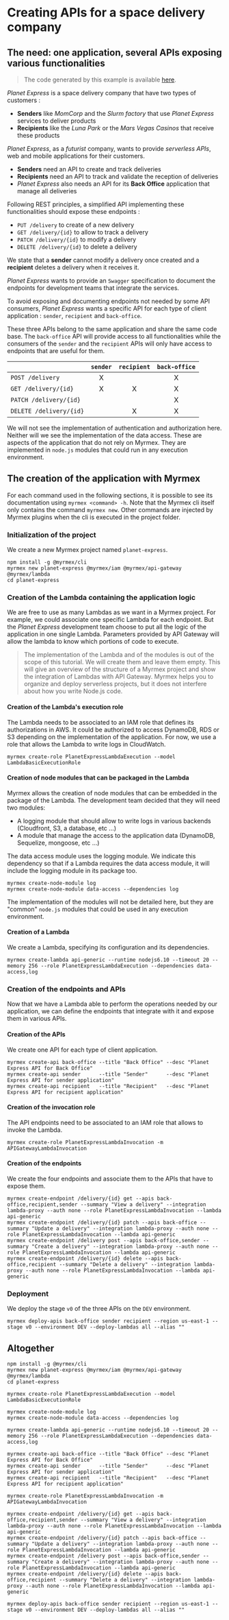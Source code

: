 # Creating APIs for a space delivery company

## The need: one application, several APIs exposing various functionalities

> The code generated by this example is available [here](https://github.com/myrmex-org/myrmex/tree/master/demo/planet-express).

*Planet Express* is a space delivery company that have two types of customers :

*   **Senders** like *MomCorp* and the *Slurm factory* that use *Planet Express* services to deliver products
*   **Recipients** like the *Luna Park* or the *Mars Vegas Casinos* that receive these products

*Planet Express*, as a *futurist* company, wants to provide *serverless APIs*, web and mobile applications for their
customers.

*   **Senders** need an API to create and track deliveries
*   **Recipients** need an API to track and validate the reception of deliveries
*   *Planet Express* also needs an API for its **Back Office** application that manage all deliveries

Following REST principles, a simplified API implementing these functionalities should expose these endpoints :

*   `PUT /delivery` to create of a new delivery
*   `GET /delivery/{id}` to allow to track a delivery
*   `PATCH /delivery/{id}` to modify a delivery
*   `DELETE /delivery/{id}` to delete a delivery

We state that a **sender** cannot modify a delivery once created and a **recipient** deletes a delivery when it receives it.

*Planet Express* wants to provide an `Swagger` specification to document the endpoints for development teams that integrate
the services.

To avoid exposing and documenting endpoints not needed by some API consumers, *Planet Express* wants a specific API for each
type of client application : `sender`, `recipient` and `back-office`.

These three APIs belong to the same application and share the same code base. The `back-office` API will provide access to
all functionalities while the consumers of the `sender` and the `recipient` APIs will only have access to endpoints that are
useful for them.

|                          | `sender` | `recipient` | `back-office` |
| :----------------------- | :------: | :---------: | :-----------: |
| `POST /delivery`         | X        |             | X             |
| `GET /delivery/{id}`     | X        | X           | X             |
| `PATCH /delivery/{id}`   |          |             | X             |
| `DELETE /delivery/{id}`  |          | X           | X             |

We will not see the implementation of authentication and authorization here. Neither will we see the implementation of the
data access. These are aspects of the application that do not rely on Myrmex. They are implemented in `node.js` modules that
could run in any execution environment.

## The creation of the application with Myrmex

For each command used in the following sections, it is possible to see its documentation using `myrmex <command> -h`. Note
that the Myrmex cli itself only contains the command `myrmex new`. Other commands are injected by Myrmex plugins when the
cli is executed in the project folder.

### Initialization of the project

We create a new Myrmex project named `planet-express`.

```shell
npm install -g @myrmex/cli
myrmex new planet-express @myrmex/iam @myrmex/api-gateway @myrmex/lambda
cd planet-express
```

### Creation of the Lambda containing the application logic

We are free to use as many Lambdas as we want in a Myrmex project. For example, we could associate one specific Lambda for each endpoint. But the
*Planet Express* development team choose to put all the logic of the application in one single Lambda. Parameters provided by API Gateway will allow
the lambda to know which portions of code to execute.

> The implementation of the Lambda and of the modules is out of the scope of this tutorial. We will create them and leave them empty. This will give
> an overview of the structure of a Myrmex project and show the integration of Lambdas with API Gateway. Myrmex helps you to organize and deploy serverless
> projects, but it does not interfere about how you write Node.js code.

#### Creation of the Lambda's execution role

The Lambda needs to be associated to an IAM role that defines its authorizations in AWS. It could be authorized to access DynamoDB, RDS or S3 depending on the
implementation of the application. For now, we use a role that allows the Lambda to write logs in CloudWatch.

```shell
myrmex create-role PlanetExpressLambdaExecution --model LambdaBasicExecutionRole
```

#### Creation of node modules that can be packaged in the Lambda

Myrmex allows the creation of node modules that can be embedded in the package of the Lambda. The development team decided that they will need two modules:

*   A logging module that should allow to write logs in various backends (Cloudfront, S3, a database, etc ...)
*   A module that manage the access to the application data (DynamoDB, Sequelize, mongoose, etc ...)

The data access module uses the logging module. We indicate this dependency so that if a Lambda requires the data access module, it will include the logging
module in its package too.

```shell
myrmex create-node-module log
myrmex create-node-module data-access --dependencies log
```

The implementation of the modules will not be detailed here, but they are "common" `node.js` modules that could be used in any execution environment.

#### Creation of a Lambda

We create a Lambda, specifying its configuration and its dependencies.

```shell
myrmex create-lambda api-generic --runtime nodejs6.10 --timeout 20 --memory 256 --role PlanetExpressLambdaExecution --dependencies data-access,log
```

### Creation of the endpoints and APIs

Now that we have a Lambda able to perform the operations needed by our application, we can define the endpoints that
integrate with it and expose them in various APIs.

#### Creation of the APIs

We create one API for each type of client application.

```shell
myrmex create-api back-office --title "Back Office" --desc "Planet Express API for Back Office"
myrmex create-api sender      --title "Sender"      --desc "Planet Express API for sender application"
myrmex create-api recipient   --title "Recipient"   --desc "Planet Express API for recipient application"
```

#### Creation of the invocation role

The API endpoints need to be associated to an IAM role that allows to invoke the Lambda.

```shell
myrmex create-role PlanetExpressLambdaInvocation -m APIGatewayLambdaInvocation
```

#### Creation of the endpoints

We create the four endpoints and associate them to the APIs that have to expose them.

```shell
myrmex create-endpoint /delivery/{id} get --apis back-office,recipient,sender --summary "View a delivery" --integration lambda-proxy --auth none --role PlanetExpressLambdaInvocation --lambda api-generic
myrmex create-endpoint /delivery/{id} patch --apis back-office --summary "Update a delivery" --integration lambda-proxy --auth none --role PlanetExpressLambdaInvocation --lambda api-generic
myrmex create-endpoint /delivery post --apis back-office,sender --summary "Create a delivery" --integration lambda-proxy --auth none --role PlanetExpressLambdaInvocation --lambda api-generic
myrmex create-endpoint /delivery/{id} delete --apis back-office,recipient --summary "Delete a delivery" --integration lambda-proxy --auth none --role PlanetExpressLambdaInvocation --lambda api-generic
```

### Deployment

We deploy the stage `v0` of the three APIs on the `DEV` environment.

```shell
myrmex deploy-apis back-office sender recipient --region us-east-1 --stage v0 --environment DEV --deploy-lambdas all --alias ""
```

Altogether
---

```shell
npm install -g @myrmex/cli
myrmex new planet-express @myrmex/iam @myrmex/api-gateway @myrmex/lambda
cd planet-express

myrmex create-role PlanetExpressLambdaExecution --model LambdaBasicExecutionRole

myrmex create-node-module log
myrmex create-node-module data-access --dependencies log

myrmex create-lambda api-generic --runtime nodejs6.10 --timeout 20 --memory 256 --role PlanetExpressLambdaExecution --dependencies data-access,log

myrmex create-api back-office --title "Back Office" --desc "Planet Express API for Back Office"
myrmex create-api sender      --title "Sender"      --desc "Planet Express API for sender application"
myrmex create-api recipient   --title "Recipient"   --desc "Planet Express API for recipient application"

myrmex create-role PlanetExpressLambdaInvocation -m APIGatewayLambdaInvocation

myrmex create-endpoint /delivery/{id} get --apis back-office,recipient,sender --summary "View a delivery" --integration lambda-proxy --auth none --role PlanetExpressLambdaInvocation --lambda api-generic
myrmex create-endpoint /delivery/{id} patch --apis back-office --summary "Update a delivery" --integration lambda-proxy --auth none --role PlanetExpressLambdaInvocation --lambda api-generic
myrmex create-endpoint /delivery post --apis back-office,sender --summary "Create a delivery" --integration lambda-proxy --auth none --role PlanetExpressLambdaInvocation --lambda api-generic
myrmex create-endpoint /delivery/{id} delete --apis back-office,recipient --summary "Delete a delivery" --integration lambda-proxy --auth none --role PlanetExpressLambdaInvocation --lambda api-generic

myrmex deploy-apis back-office sender recipient --region us-east-1 --stage v0 --environment DEV --deploy-lambdas all --alias ""
```
